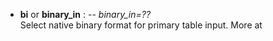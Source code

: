 - **bi** or **binary_in** : -- *binary_in=??*\
   Select native binary format for primary table input.
   More at [](https://docs.generic-mapping-tools.org/dev/gmt.html#bi-full)